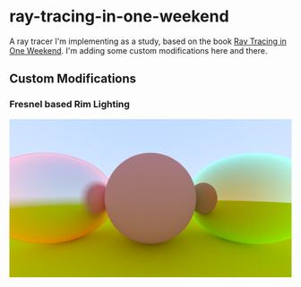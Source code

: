 # ray-tracing-in-one-weekend

A ray tracer I'm implementing as a study, based on the book [Ray Tracing in One Weekend](https://raytracing.github.io/books/RayTracingInOneWeekend.html).
I'm adding some custom modifications here and there.

## Custom Modifications
### Fresnel based Rim Lighting
![](output_fresnel.png)
